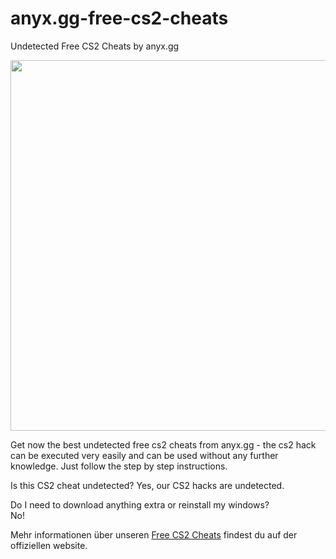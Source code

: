 # anyx.gg-free-cs2-cheats
Undetected Free CS2 Cheats by anyx.gg
<p><img src="https://anyx.gg/attachments/free-cs2-cheats-png.144/?hash=a1d09fda4e5c228fa31f5df9eb97dd12" alt="" width="847" height="593" /></p>
<p>Get now the best undetected free cs2 cheats from anyx.gg - the cs2 hack can be executed very easily and can be used without any further knowledge. Just follow the step by step instructions.</p>
<p>Is this CS2 cheat undetected? Yes, our CS2 hacks are undetected.</p>
<p>Do I need to download anything extra or reinstall my windows?<br />No!</p>
<p>Mehr informationen &uuml;ber unseren <a href="https://anyx.gg/threads/free-cs2-cheats-free-cs2-hack-undetected.70/">Free CS2 Cheats</a> findest du auf der offiziellen website.</p>
